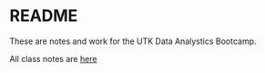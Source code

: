 # README

These are notes and work for the UTK Data Analystics Bootcamp.

All class notes are [here](./Notes/MasterNotes.md)
